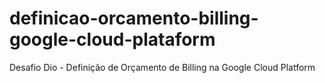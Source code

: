 # definicao-orcamento-billing-google-cloud-plataform
Desafio Dio - Definição de Orçamento de Billing na Google Cloud Platform
